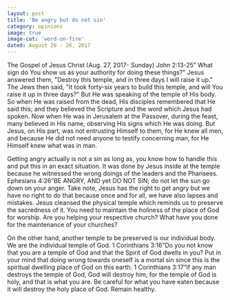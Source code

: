 ```yaml
---
layout: post
title: 'Be angry but do not sin'
category: opinions
image: true
image-cat: 'word-on-fire'
dated: August 20 - 26, 2017
---
```


The Gospel of Jesus Christ (Aug. 27, 2017- Sunday) John 2:13-25” What sign do You show us as your authority for doing these things?" Jesus answered them, "Destroy this temple, and in three days I will raise it up." The Jews then said, "It took forty-six years to build this temple, and will You raise it up in three days?" But He was speaking of the temple of His body. So when He was raised from the dead, His disciples remembered that He said this; and they believed the Scripture and the word which Jesus had spoken. Now when He was in Jerusalem at the Passover, during the feast, many believed in His name, observing His signs which He was doing. But Jesus, on His part, was not entrusting Himself to them, for He knew all men, and because He did not need anyone to testify concerning man, for He Himself knew what was in man.

Getting angry actually is not a sin as long as, you know how to handle this and put this in an exact situation. It was done by Jesus inside at the temple because he witnessed the wrong doings of the leaders and the Pharisees. Ephesians 4:26”BE ANGRY, AND yet DO NOT SIN; do not let the sun go down on your anger. Take note, Jesus has the right to get angry but we have no right to do that because once and for all, we have also lapses and mistakes. Jesus cleansed the physical temple which reminds us to preserve the sacredness of it. You need to maintain the holiness of the place of God for worship. Are you helping your respective church? What have you done for the maintenance of your churches?

On the other hand, another temple to be preserved is our individual body. We are the individual temple of God. 1 Corinthians 3:16”Do you not know that you are a temple of God and that the Spirit of God dwells in you? Put in your mind that doing wrong towards oneself is a mortal sin since this is the spiritual dwelling place of God on this earth. 1 Corinthians 3:17”If any man destroys the temple of God, God will destroy him, for the temple of God is holy, and that is what you are. Be careful for what you have eaten because it will destroy the holy place of God. Remain healthy.
